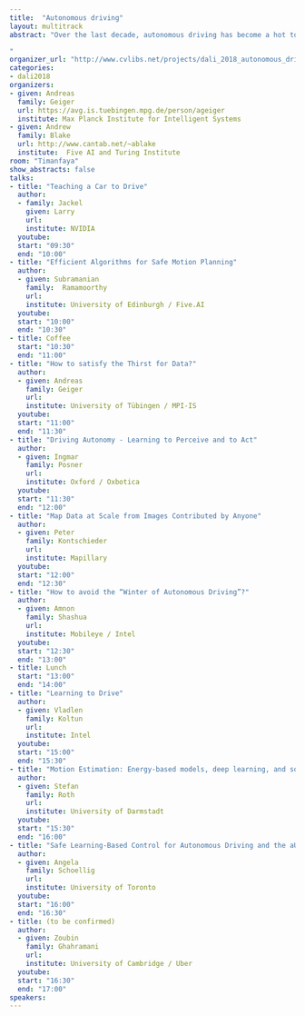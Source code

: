 ```yaml
---
title:  "Autonomous driving"
layout: multitrack
abstract: "Over the last decade, autonomous driving has become a hot topic both in academia and industry. This workshop fosters discussion on this topic amongst leading experts in this field: What are the challenges to be addressed for fully autonomous driving in general situations? What are the difficulties in perception, navigation, decision making and AI and how can we overcome them? Which techniques are most promising? Which is the most promising route to autonomous driving? Is autonomous driving an AI complete problem? Which sensors are needed and how can we overcome challenging weather conditions and tackle rare events? When will autonomous cars be ready?

"
organizer_url: "http://www.cvlibs.net/projects/dali_2018_autonomous_driving/"
categories:
- dali2018
organizers:
- given: Andreas 
  family: Geiger
  url: https://avg.is.tuebingen.mpg.de/person/ageiger
  institute: Max Planck Institute for Intelligent Systems
- given: Andrew
  family: Blake
  url: http://www.cantab.net/~ablake
  institute:  Five AI and Turing Institute
room: "Timanfaya"
show_abstracts: false
talks:
- title: "Teaching a Car to Drive"
  author: 
  - family: Jackel
    given: Larry
    url: 
    institute: NVIDIA
  youtube: 
  start: "09:30"
  end: "10:00" 
- title: "Efficient Algorithms for Safe Motion Planning"
  author:
  - given: Subramanian 
    family:  Ramamoorthy
    url: 
    institute: University of Edinburgh / Five.AI
  youtube: 
  start: "10:00"
  end: "10:30" 
- title: Coffee
  start: "10:30"
  end: "11:00"
- title: "How to satisfy the Thirst for Data?"
  author: 
  - given: Andreas 
    family: Geiger
    url: 
    institute: University of Tübingen / MPI-IS
  youtube: 
  start: "11:00"
  end: "11:30" 
- title: "Driving Autonomy - Learning to Perceive and to Act"
  author: 
  - given: Ingmar 
    family: Posner
    url: 
    institute: Oxford / Oxbotica
  youtube: 
  start: "11:30"
  end: "12:00" 
- title: "Map Data at Scale from Images Contributed by Anyone"
  author: 
  - given: Peter  
    family: Kontschieder
    url: 
    institute: Mapillary
  youtube: 
  start: "12:00"
  end: "12:30" 
- title: "How to avoid the “Winter of Autonomous Driving”?"
  author: 
  - given: Amnon   
    family: Shashua
    url: 
    institute: Mobileye / Intel
  youtube: 
  start: "12:30"
  end: "13:00"
- title: Lunch
  start: "13:00"
  end: "14:00"
- title: "Learning to Drive"
  author: 
  - given: Vladlen   
    family: Koltun
    url: 
    institute: Intel
  youtube: 
  start: "15:00"
  end: "15:30"
- title: "Motion Estimation: Energy-based models, deep learning, and something in between"
  author:
  - given: Stefan 
    family: Roth
    url: 
    institute: University of Darmstadt
  youtube: 
  start: "15:30"
  end: "16:00"
- title: "Safe Learning-Based Control for Autonomous Driving and the aUToronto Self-Driving Competition Team (via Skype)"
  author:
  - given: Angela  
    family: Schoellig
    url: 
    institute: University of Toronto
  youtube: 
  start: "16:00"
  end: "16:30"
- title: (to be confirmed)
  author:
  - given: Zoubin
    family: Ghahramani
    url: 
    institute: University of Cambridge / Uber
  youtube: 
  start: "16:30"
  end: "17:00"
speakers:
---
```

